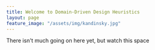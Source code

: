 ```yaml
---
title: Welcome to Domain-Driven Design Heuristics
layout: page
feature_image: "/assets/img/kandinsky.jpg"
---
```


There isn't much going on here yet, but watch this space
